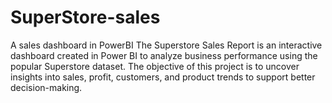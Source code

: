 # SuperStore-sales
A sales dashboard in PowerBI
The Superstore Sales Report is an interactive dashboard created in Power BI to analyze business performance using the popular Superstore dataset.
The objective of this project is to uncover insights into sales, profit, customers, and product trends to support better decision-making.

